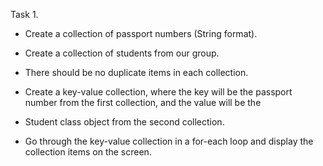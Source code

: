 Task 1.
 
 * Create a collection of passport numbers (String format).
 
 * Create a collection of students from our group.
 
 * There should be no duplicate items in each collection.
 
 * Create a key-value collection, where the key will be the passport number from the first collection, and the value will be the
 
 * Student class object from the second collection.
 
 * Go through the key-value collection in a for-each loop and display the collection items on the screen.
